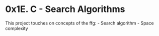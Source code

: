# 0x1E. C - Search Algorithms

This project touches on concepts of the ffg:
     - Search algorithm
     - Space complexity